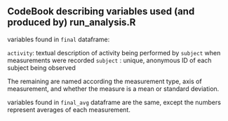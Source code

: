 CodeBook describing variables used (and produced by) run_analysis.R
---

variables found in `final` dataframe:

`activity`: textual description of activity being performed by `subject` when measurements were recorded
`subject` : unique, anonymous ID of each subject being observed

The remaining are named according the measurement type, axis of measurement, and whether the measure is a mean or standard deviation.

variables found in `final_avg` dataframe are the same, except the numbers represent averages of each measurement.
